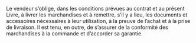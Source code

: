 Le vendeur s’oblige, dans les conditions prévues au contrat et au présent Livre, à
livrer les marchandises et à remettre, s’il y a lieu, les documents et accessoires nécessaires à
leur utilisation, à la preuve de l’achat et à la prise de livraison.
Il est tenu, en outre, de s’assurer de la conformité des marchandises à la commande et
d’accorder sa garantie.